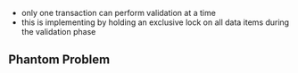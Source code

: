 - only one transaction can perform validation at a time
- this is implementing by holding an exclusive lock on all data items during the validation phase
## Phantom Problem 

